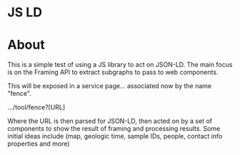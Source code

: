 # JS LD

# About

This is a simple test of using a JS library to act on JSON-LD.
The main focus is on the Framing API to extract subgraphs to pass to 
web components.

This will be exposed in a service page...   associated now by the
name "fence".   


.../tool/fence?[URL]

Where the URL is then parsed for JSON-LD, then acted on by a set of 
components to show the result of framing and processing results.   Some
initial ideas include (map, geologic time, sample IDs, people, contact info
properties and more)
